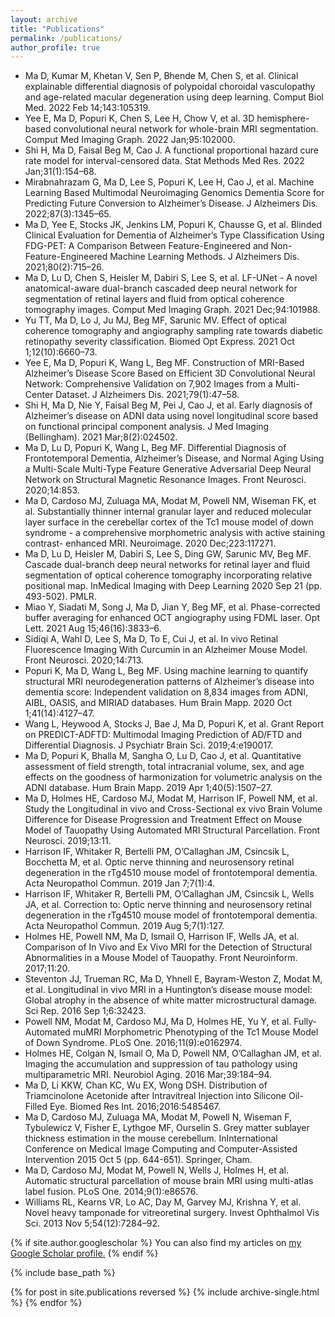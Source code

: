 ```yaml
---
layout: archive
title: "Publications"
permalink: /publications/
author_profile: true
---
```


- Ma D, Kumar M, Khetan V, Sen P, Bhende M, Chen S, et al. Clinical explainable differential diagnosis of polypoidal choroidal vasculopathy and age-related macular degeneration using deep learning. Comput Biol Med. 2022 Feb 14;143:105319. 
- Yee E, Ma D, Popuri K, Chen S, Lee H, Chow V, et al. 3D hemisphere-based convolutional neural network for whole-brain MRI segmentation. Comput Med Imaging Graph. 2022 Jan;95:102000. 
- Shi H, Ma D, Faisal Beg M, Cao J. A functional proportional hazard cure rate model for interval-censored data. Stat Methods Med Res. 2022 Jan;31(1):154–68. 
- Mirabnahrazam G, Ma D, Lee S, Popuri K, Lee H, Cao J, et al. Machine Learning Based Multimodal Neuroimaging Genomics Dementia Score for Predicting Future Conversion to Alzheimer’s Disease. J Alzheimers Dis. 2022;87(3):1345–65. 
- Ma D, Yee E, Stocks JK, Jenkins LM, Popuri K, Chausse G, et al. Blinded Clinical Evaluation for Dementia of Alzheimer’s Type Classification Using FDG-PET: A Comparison Between Feature-Engineered and Non-Feature-Engineered Machine Learning Methods. J Alzheimers Dis. 2021;80(2):715–26. 
- Ma D, Lu D, Chen S, Heisler M, Dabiri S, Lee S, et al. LF-UNet - A novel anatomical-aware dual-branch cascaded deep neural network for segmentation of retinal layers and fluid from optical coherence tomography images. Comput Med Imaging Graph. 2021 Dec;94:101988. 
- Yu TT, Ma D, Lo J, Ju MJ, Beg MF, Sarunic MV. Effect of optical coherence tomography and angiography sampling rate towards diabetic retinopathy severity classification. Biomed Opt Express. 2021 Oct 1;12(10):6660–73. 
- Yee E, Ma D, Popuri K, Wang L, Beg MF. Construction of MRI-Based Alzheimer’s Disease Score Based on Efficient 3D Convolutional Neural Network: Comprehensive Validation on 7,902 Images from a Multi-Center Dataset. J Alzheimers Dis. 2021;79(1):47–58. 
- Shi H, Ma D, Nie Y, Faisal Beg M, Pei J, Cao J, et al. Early diagnosis of Alzheimer’s disease on ADNI data using novel longitudinal score based on functional principal component analysis. J Med Imaging (Bellingham). 2021 Mar;8(2):024502. 
- Ma D, Lu D, Popuri K, Wang L, Beg MF. Differential Diagnosis of Frontotemporal Dementia, Alzheimer’s Disease, and Normal Aging Using a Multi-Scale Multi-Type Feature Generative Adversarial Deep Neural Network on Structural Magnetic Resonance Images. Front Neurosci. 2020;14:853. 
- Ma D, Cardoso MJ, Zuluaga MA, Modat M, Powell NM, Wiseman FK, et al. Substantially thinner internal granular layer and reduced molecular layer surface in the cerebellar cortex of the Tc1 mouse model of down syndrome - a comprehensive morphometric analysis with active staining contrast- enhanced MRI. Neuroimage. 2020 Dec;223:117271. 
- Ma D, Lu D, Heisler M, Dabiri S, Lee S, Ding GW, Sarunic MV, Beg MF. Cascade dual-branch deep neural networks for retinal layer and fluid segmentation of optical coherence tomography incorporating relative positional map. InMedical Imaging with Deep Learning 2020 Sep 21 (pp. 493-502). PMLR.
- Miao Y, Siadati M, Song J, Ma D, Jian Y, Beg MF, et al. Phase-corrected buffer averaging for enhanced OCT angiography using FDML laser. Opt Lett. 2021 Aug 15;46(16):3833–6. 
- Sidiqi A, Wahl D, Lee S, Ma D, To E, Cui J, et al. In vivo Retinal Fluorescence Imaging With Curcumin in an Alzheimer Mouse Model. Front Neurosci. 2020;14:713. 
- Popuri K, Ma D, Wang L, Beg MF. Using machine learning to quantify structural MRI neurodegeneration patterns of Alzheimer’s disease into dementia score: Independent validation on 8,834 images from ADNI, AIBL, OASIS, and MIRIAD databases. Hum Brain Mapp. 2020 Oct 1;41(14):4127–47. 
- Wang L, Heywood A, Stocks J, Bae J, Ma D, Popuri K, et al. Grant Report on PREDICT-ADFTD: Multimodal Imaging Prediction of AD/FTD and Differential Diagnosis. J Psychiatr Brain Sci. 2019;4:e190017. 
- Ma D, Popuri K, Bhalla M, Sangha O, Lu D, Cao J, et al. Quantitative assessment of field strength, total intracranial volume, sex, and age effects on the goodness of harmonization for volumetric analysis on the ADNI database. Hum Brain Mapp. 2019 Apr 1;40(5):1507–27. 
- Ma D, Holmes HE, Cardoso MJ, Modat M, Harrison IF, Powell NM, et al. Study the Longitudinal in vivo and Cross-Sectional ex vivo Brain Volume Difference for Disease Progression and Treatment Effect on Mouse Model of Tauopathy Using Automated MRI Structural Parcellation. Front Neurosci. 2019;13:11. 
- Harrison IF, Whitaker R, Bertelli PM, O’Callaghan JM, Csincsik L, Bocchetta M, et al. Optic nerve thinning and neurosensory retinal degeneration in the rTg4510 mouse model of frontotemporal dementia. Acta Neuropathol Commun. 2019 Jan 7;7(1):4. 
- Harrison IF, Whitaker R, Bertelli PM, O’Callaghan JM, Csincsik L, Wells JA, et al. Correction to: Optic nerve thinning and neurosensory retinal degeneration in the rTg4510 mouse model of frontotemporal dementia. Acta Neuropathol Commun. 2019 Aug 5;7(1):127. 
- Holmes HE, Powell NM, Ma D, Ismail O, Harrison IF, Wells JA, et al. Comparison of In Vivo and Ex Vivo MRI for the Detection of Structural Abnormalities in a Mouse Model of Tauopathy. Front Neuroinform. 2017;11:20. 
- Steventon JJ, Trueman RC, Ma D, Yhnell E, Bayram-Weston Z, Modat M, et al. Longitudinal in vivo MRI in a Huntington’s disease mouse model: Global atrophy in the absence of white matter microstructural damage. Sci Rep. 2016 Sep 1;6:32423. 
- Powell NM, Modat M, Cardoso MJ, Ma D, Holmes HE, Yu Y, et al. Fully-Automated muMRI Morphometric Phenotyping of the Tc1 Mouse Model of Down Syndrome. PLoS One. 2016;11(9):e0162974. 
- Holmes HE, Colgan N, Ismail O, Ma D, Powell NM, O’Callaghan JM, et al. Imaging the accumulation and suppression of tau pathology using multiparametric MRI. Neurobiol Aging. 2016 Mar;39:184–94. 
- Ma D, Li KKW, Chan KC, Wu EX, Wong DSH. Distribution of Triamcinolone Acetonide after Intravitreal Injection into Silicone Oil-Filled Eye. Biomed Res Int. 2016;2016:5485467. 
- Ma D, Cardoso MJ, Zuluaga MA, Modat M, Powell N, Wiseman F, Tybulewicz V, Fisher E, Lythgoe MF, Ourselin S. Grey matter sublayer thickness estimation in the mouse cerebellum. InInternational Conference on Medical Image Computing and Computer-Assisted Intervention 2015 Oct 5 (pp. 644-651). Springer, Cham.
- Ma D, Cardoso MJ, Modat M, Powell N, Wells J, Holmes H, et al. Automatic structural parcellation of mouse brain MRI using multi-atlas label fusion. PLoS One. 2014;9(1):e86576. 
- Williams RL, Kearns VR, Lo AC, Day M, Garvey MJ, Krishna Y, et al. Novel heavy tamponade for vitreoretinal surgery. Invest Ophthalmol Vis Sci. 2013 Nov 5;54(12):7284–92. 



{% if site.author.googlescholar %}
  You can also find my articles on <u><a href="{{site.author.googlescholar}}">my Google Scholar profile</a>.</u> 
{% endif %}

{% include base_path %}

{% for post in site.publications reversed %}
  {% include archive-single.html %}
{% endfor %}
